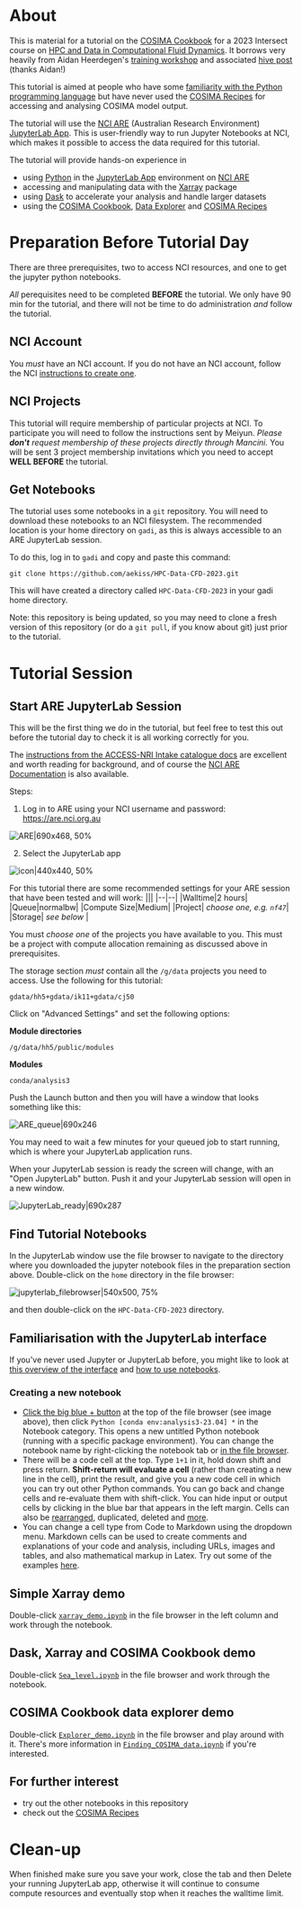 # About

This is material for a tutorial on the [COSIMA Cookbook](https://github.com/COSIMA/cosima-cookbook) for a 2023 Intersect course on [HPC and Data in Computational Fluid Dynamics](https://intersect.org.au/education/collaborative-graduate-courses/3rd-collaborative-course/). It borrows very heavily from Aidan Heerdegen's [training workshop](https://github.com/ACCESS-Hive/cosima-training-workshop-2023) and associated [hive post](https://forum.access-hive.org.au/t/introduction-to-cosima-cookbook-data-explorer-and-access-nri-intake-catalog/1144) (thanks Aidan!)

This tutorial is aimed at people who have some [familiarity with the Python programming language](https://docs.python.org/3/tutorial/index.html) but have never used the [COSIMA Recipes](https://github.com/COSIMA/cosima-recipes) for accessing and analysing COSIMA model output.

The tutorial will use the [NCI ARE](https://opus.nci.org.au/display/Help/ARE+User+Guide) (Australian Research Environment) [JupyterLab App](https://opus.nci.org.au/display/Help/3.+JupyterLab+App). This is user-friendly way to run Jupyter Notebooks at NCI, which makes it possible to access the data required for this tutorial.

The tutorial will provide hands-on experience in
* using [Python](https://docs.python.org/3/tutorial/index.html) in the [JupyterLab App](https://opus.nci.org.au/display/Help/3.+JupyterLab+App) environment on [NCI ARE](https://opus.nci.org.au/display/Help/ARE+User+Guide)
* accessing and manipulating data with the [Xarray](https://docs.xarray.dev/en/stable/index.html) package
* using [Dask](https://www.dask.org/) to accelerate your analysis and handle larger datasets
* using the [COSIMA Cookbook](https://github.com/COSIMA/cosima-cookbook), [Data Explorer](https://cosima-recipes.readthedocs.io/en/latest/Tutorials/Using_Explorer_tools.html#Exploring-a-Cookbook-Database) and [COSIMA Recipes](https://github.com/COSIMA/cosima-recipes)

# Preparation Before Tutorial Day

There are three prerequisites, two to access NCI resources, and one to get the jupyter python notebooks.

*All* perequisites need to be completed **BEFORE** the tutorial. We only have 90 min for the tutorial, and there will not be time to do administration *and* follow the tutorial.

## NCI Account

You *must* have an NCI account. If you do not have an NCI account, follow the NCI [instructions to create one](https://opus.nci.org.au/display/Help/Setting+up+your+NCI+Account).

## NCI Projects 

This tutorial will require membership of particular projects at NCI. To participate you will need to follow the instructions sent by Meiyun. 
_Please **don't** request membership of these projects directly through Mancini._ You will be sent 3 project membership invitations which you need to accept **WELL BEFORE** the tutorial.

<!--
This tutorial will require submitting a job to the NCI batch queuing system, so you need to be a member of a project that has a compute allocation. Without remaining compute allocation your submitted job will never run. Project `nf47` has been set up for this purpose - please check that you are a member at https://my.nci.org.au/mancini.
To access the data and COSIMA Cookbook you will need to **fill in the form emailed by Meiyun, before 5pm AEDT 4th Nov**. This will give you membership of projects `hh5`, `ik11` and `cj50`. Please _don't_ request membership of these projects directly through Mancini.
-->

## Get Notebooks

The tutorial uses some notebooks in a `git` repository. You will need to download these notebooks to an NCI filesystem. The recommended location is your home directory on `gadi`, as this is always accessible to an ARE JupyterLab session.

To do this, log in to `gadi` and copy and paste this command:
```
git clone https://github.com/aekiss/HPC-Data-CFD-2023.git
```
This will have created a directory called `HPC-Data-CFD-2023` in your gadi home directory. 

Note: this repository is being updated, so you may need to clone a fresh version of this repository (or do a `git pull`, if you know about git) just prior to the tutorial.

# Tutorial Session

## Start ARE JupyterLab Session

This will be the first thing we do in the tutorial, but feel free to test this out before the tutorial day to check it is all working correctly for you.

The [instructions from the ACCESS-NRI Intake catalogue docs](https://access-nri-intake-catalog.readthedocs.io/en/latest/usage/how.html#using-the-catalog-on-the-are) are excellent and worth reading for background, and of course the [NCI ARE Documentation](https://opus.nci.org.au/display/Help/ARE+User+Guide) is also available.

Steps:
1. Log in to ARE using your NCI username and password: https://are.nci.org.au

![ARE|690x468, 50%](https://global.discourse-cdn.com/business7/uploads/access1/optimized/1X/38691708aadd177bc3929710588bc1ed23907107_2_345x234.png)

2. Select the JupyterLab app

![icon|440x440, 50%](https://global.discourse-cdn.com/business7/uploads/access1/original/1X/d459475f86a3914789ea7eed0e3595786604b373.png)


For this tutorial there are some recommended settings for your ARE session that have been tested and will work:
|||
|--|--|
|Walltime|2 hours|
|Queue|normalbw|
|Compute Size|Medium|
|Project| *choose one, e.g. `nf47`*|
|Storage| *see below* |

You must *choose one* of the projects you have available to you. This must be a project with compute allocation remaining as discussed above in prerequisites.

The storage section *must* contain all the `/g/data` projects you need to access. Use the following for this tutorial:
```
gdata/hh5+gdata/ik11+gdata/cj50
```

Click on "Advanced Settings" and set the following options:

**Module directories**
```
/g/data/hh5/public/modules
```

**Modules**
```
conda/analysis3
```

Push the Launch button and then you will have a window that looks something like this:

![ARE_queue|690x246](https://global.discourse-cdn.com/business7/uploads/access1/optimized/1X/0c4be97188937a9867b9917ea4ea143f212d0e2c_2_690x246.png)

You may need to wait a few minutes for your queued job to start running, which is where your JupyterLab application runs.

When your JupyterLab session is ready the screen will change, with an "Open JupyterLab" button. Push it and your JupyterLab session will open in a new window.

![JupyterLab_ready|690x287](https://global.discourse-cdn.com/business7/uploads/access1/optimized/1X/b2aa0d0e4390936681865bcb3930dd693c564ee1_2_690x287.jpeg)


## Find Tutorial Notebooks

In the JupyterLab window use the file browser to navigate to the directory where you downloaded the jupyter notebook files in the preparation section above. Double-click on the `home` directory in the file browser:

![jupyterlab_filebrowser|540x500, 75%](https://global.discourse-cdn.com/business7/uploads/access1/optimized/1X/39ac6a14fa5b588a322e7f327839fa2dcf193ed6_2_405x375.png)

and then double-click on the `HPC-Data-CFD-2023` directory.

## Familiarisation with the JupyterLab interface

If you've never used Jupyter or JupyterLab before, you might like to look at [this overview of the interface](https://jupyterlab.readthedocs.io/en/stable/user/interface.html) and [how to use notebooks](https://jupyterlab.readthedocs.io/en/stable/user/notebook.html).

### Creating a new notebook
* [Click the big blue + button](https://youtu.be/QL0IxDAOEc0) at the top of the file browser (see image above), then click `Python [conda env:analysis3-23.04] *` in the Notebook category. This opens a new untitled Python notebook (running with a specific package environment). You can change the notebook name by right-clicking the notebook tab or [in the file browser](https://youtu.be/y3xzXelypjs).
* There will be a code cell at the top. Type `1+1` in it, hold down shift and press return. **Shift-return will evaluate a cell** (rather than creating a new line in the cell), print the result, and give you a new code cell in which you can try out other Python commands. You can go back and change cells and re-evaluate them with shift-click. You can hide input or output cells by clicking in the blue bar that appears in the left margin. Cells can also be [rearranged](https://youtu.be/J9xoTGdqWIo), duplicated, deleted and [more](https://jupyterlab.readthedocs.io/en/stable/user/notebook.html).
* You can change a cell type from Code to Markdown using the dropdown menu. Markdown cells can be used to create comments and explanations of your code and analysis, including URLs, images and tables, and also mathematical markup in Latex. Try out some of the examples [here](https://jupyter-notebook.readthedocs.io/en/stable/examples/Notebook/Working%20With%20Markdown%20Cells.html).

## Simple Xarray demo

Double-click [`xarray_demo.ipynb`](https://github.com/aekiss/HPC-Data-CFD-2023/blob/main/xarray_demo.ipynb) in the file browser in the left column and work through the notebook.

## Dask, Xarray and COSIMA Cookbook demo

Double-click [`Sea_level.ipynb`](https://github.com/aekiss/HPC-Data-CFD-2023/blob/main/Sea_level.ipynb) in the file browser and work through the notebook.

## COSIMA Cookbook data explorer demo

Double-click [`Explorer_demo.ipynb`](https://github.com/aekiss/HPC-Data-CFD-2023/blob/main/Explorer_demo.ipynb) in the file browser and play around with it.
There's more information in [`Finding_COSIMA_data.ipynb`](https://github.com/aekiss/HPC-Data-CFD-2023/blob/main/Finding_COSIMA_data.ipynb) if you're interested.

## For further interest

* try out the other notebooks in this repository
* check out the [COSIMA Recipes](https://github.com/COSIMA/cosima-recipes)

# Clean-up

When finished make sure you save your work, close the tab and then Delete your running JupyterLab app, otherwise it will continue to consume compute resources and eventually stop when it reaches the walltime limit.
